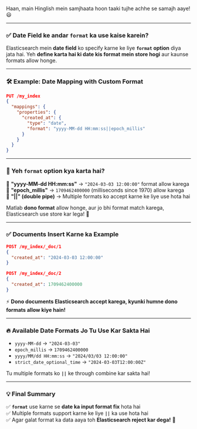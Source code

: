 Haan, main Hinglish mein samjhaata hoon taaki tujhe achhe se samajh aaye! 😃

---

### **✅ Date Field ke andar `format` ka use kaise karein?**

Elasticsearch mein **date field** ko specify karne ke liye **`format` option** diya jata hai. Yeh **define karta hai ki date kis format mein store hogi** aur kaunse formats allow honge.

---

### **🛠 Example: Date Mapping with Custom Format**

```json
PUT /my_index
{
  "mappings": {
    "properties": {
      "created_at": {
        "type": "date",
        "format": "yyyy-MM-dd HH:mm:ss||epoch_millis"
      }
    }
  }
}
```

---

### **📌 Yeh `format` option kya karta hai?**

🚀 **"yyyy-MM-dd HH:mm:ss"** → `"2024-03-03 12:00:00"` format allow karega  
🚀 **"epoch_millis"** → `1709462400000` (milliseconds since 1970) allow karega  
🚀 **"||" (double pipe)** → Multiple formats ko accept karne ke liye use hota hai

Matlab **dono format** allow honge, aur jo bhi format match karega, Elasticsearch use store kar lega! 🎉

---

### **✅ Documents Insert Karne ka Example**

```json
POST /my_index/_doc/1
{
  "created_at": "2024-03-03 12:00:00"
}
```

```json
POST /my_index/_doc/2
{
  "created_at": 1709462400000
}
```

⚡ **Dono documents Elasticsearch accept karega, kyunki humne dono formats allow kiye hain!**

---

### **🔥 Available Date Formats Jo Tu Use Kar Sakta Hai**

- `yyyy-MM-dd` → `"2024-03-03"`
- `epoch_millis` → `1709462400000`
- `yyyy/MM/dd HH:mm:ss` → `"2024/03/03 12:00:00"`
- `strict_date_optional_time` → `"2024-03-03T12:00:00Z"`

Tu multiple formats ko **`||`** ke through combine kar sakta hai!

---

### **💡 Final Summary**

✅ **`format`** use karne se **date ka input format fix** hota hai  
✅ Multiple formats support karne ke liye **`||`** ka use hota hai  
✅ Agar galat format ka data aaya toh **Elasticsearch reject kar dega!** 🚀
